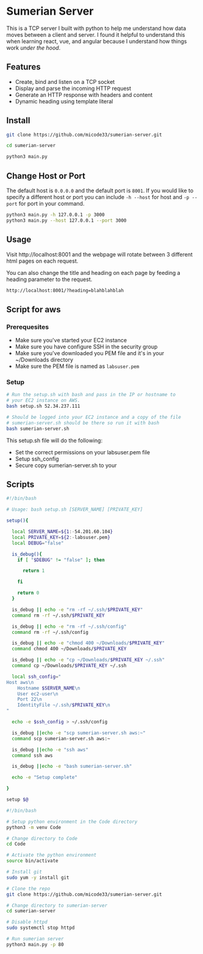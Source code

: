 <h1>Sumerian Server</h1>

This is a TCP server I built with python to help me understand how data moves between a client and server. I found it helpful to understand this when learning react, vue, and angular because I understand how things work *under the hood*.

## Features

- Create, bind and listen on a TCP socket
- Display and parse the incoming HTTP request
- Generate an HTTP response with headers and content
- Dynamic heading using template literal

## Install

```bash
git clone https://github.com/micode33/sumerian-server.git
```

```bash
cd sumerian-server
```

```bash
python3 main.py
```

## Change Host or Port

The default host is `0.0.0.0` and the default port is `8001`. If you would like to specify a different host or port you can include `-h --host` for host and `-p --port` for port in your command.

```bash
python3 main.py -h 127.0.0.1 -p 3000
python3 main.py --host 127.0.0.1 --port 3000

```

## Usage

Visit http://localhost:8001 and the webpage will rotate between 3 different html pages on each request.

You can also change the title and heading on each page by feeding a heading parameter to the request.

```bash
http://localhost:8001/?heading=blahblahblah
```

## Script for aws

### Prerequesites

- Make sure you've started your EC2 instance
- Make sure you have configure SSH in the security group
- Make sure you've downloaded you PEM file and it's in your ~/Downloads directory
- Make sure the PEM file is named as `labsuser.pem`

### Setup

```bash
# Run the setup.sh with bash and pass in the IP or hostname to
# your EC2 instance on AWS.
bash setup.sh 52.34.237.111

# Should be logged into your EC2 instance and a copy of the file
# sumerian-server.sh should be there so run it with bash
bash sumerian-server.sh
```
This setup.sh file will do the following:

- Set the correct permissions on your labsuser.pem file
- Setup ssh_config
- Secure copy sumerian-server.sh to your 

## Scripts

```bash
#!/bin/bash

# Usage: bash setup.sh [SERVER_NAME] [PRIVATE_KEY]

setup(){

  local SERVER_NAME=${1:-54.201.60.104}
  local PRIVATE_KEY=${2:-labsuser.pem}
  local DEBUG="false"

  is_debug(){
    if [ "$DEBUG" != "false" ]; then

      return 1

    fi

    return 0
  }

  is_debug || echo -e "rm -rf ~/.ssh/$PRIVATE_KEY"
  command rm -rf ~/.ssh/$PRIVATE_KEY

  is_debug || echo -e "rm -rf ~/.ssh/config"
  command rm -rf ~/.ssh/config

  is_debug || echo -e "chmod 400 ~/Downloads/$PRIVATE_KEY"
  command chmod 400 ~/Downloads/$PRIVATE_KEY

  is_debug || echo -e "cp ~/Downloads/$PRIVATE_KEY ~/.ssh"
  command cp ~/Downloads/$PRIVATE_KEY ~/.ssh

  local ssh_config="
Host aws\n
    Hostname $SERVER_NAME\n
    User ec2-user\n
    Port 22\n
    IdentityFile ~/.ssh/$PRIVATE_KEY\n
"

  echo -e $ssh_config > ~/.ssh/config

  is_debug ||echo -e "scp sumerian-server.sh aws:~"
  command scp sumerian-server.sh aws:~

  is_debug ||echo -e "ssh aws"
  command ssh aws

  is_debug ||echo -e "bash sumerian-server.sh"

  echo -e "Setup complete"

}

setup $@
```


```bash
#!/bin/bash

# Setup python environment in the Code directory
python3 -m venv Code

# Change directory to Code
cd Code

# Activate the python environment
source bin/activate

# Install git
sudo yum -y install git

# Clone the repo
git clone https://github.com/micode33/sumerian-server.git

# Change directory to sumerian-server
cd sumerian-server

# Disable httpd
sudo systemctl stop httpd

# Run sumerian server
python3 main.py -p 80
```


